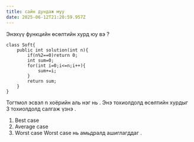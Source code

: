 ```yaml
---
title: сайн дундаж муу
date: 2025-06-12T21:20:59.957Z
---
```


Энэхүү функцийн өсөлтийн хурд юу вэ ?

```
class Soft{
    public int solution(int n){
        if(n%2==0)return 0;
        int sum=0;
        for(int i=0;i<=n;i++){
            sum+=i;
        }
        return sum;
    }
}
```

Тогтмол эсвэл n хоёрийн аль нэг нь . Энэ тохиолдолд өсөлтийн хурдыг 3 тохиолдолд салгаж үзнэ .

1. Best case
2. Average case
3. Worst case
   Worst case нь амьдралд ашиглагддаг .
